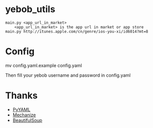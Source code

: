 yebob_utils
===========

	main.py <app_url_in_market>
		<app_url_in_market> is the app url in market or app store
	main.py http://itunes.apple.com/cn/genre/ios-you-xi/id6014?mt=8

Config
====

  mv config.yaml.example config.yaml

Then fill your yebob username and password in config.yaml

Thanks
====

+ [PyYAML](http://pyyaml.org/wiki/PyYAMLDocumentation)
+ [Mechanize](http://wwwsearch.sourceforge.net/mechanize/)
+ [BeautifulSoup](http://www.crummy.com/software/BeautifulSoup/bs3/documentation.zh.html)
